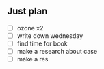 ## Just plan
- [ ] ozone x2
- [ ] write down wednesday
- [ ] find time for book
- [ ] make a research about case
- [ ] make a res
